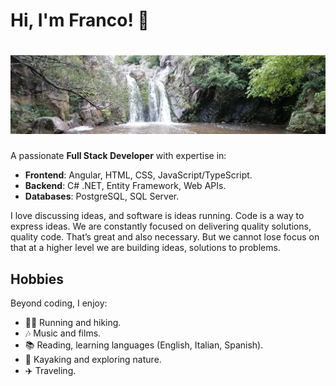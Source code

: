 # Hi, I'm Franco! 👋
# ![Waterfall](https://github.com/diprefranco/diprefranco/blob/main-readme-syntax/files/waterfall.jpg)

A passionate **Full Stack Developer** with expertise in:
- **Frontend**: Angular, HTML, CSS, JavaScript/TypeScript.
- **Backend**: C# .NET, Entity Framework, Web APIs.
- **Databases**: PostgreSQL, SQL Server.

I love discussing ideas, and software is ideas running.
Code is a way to express ideas.
We are constantly focused on delivering quality solutions, quality code. That’s great and also necessary.
But we cannot lose focus on that at a higher level we are building ideas, solutions to problems.

## Hobbies

Beyond coding, I enjoy:
- 🏃‍♂️ Running and hiking.
- 🎶 Music and films.
- 📚 Reading, learning languages (English, Italian, Spanish).
- 🛶 Kayaking and exploring nature.
- ✈️ Traveling.
